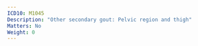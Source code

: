 ```yaml
---
ICD10: M1045
Description: "Other secondary gout: Pelvic region and thigh"
Matters: No
Weight: 0
---
```

